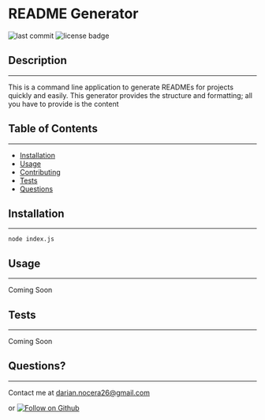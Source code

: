 # README Generator

![last commit](https://img.shields.io/github/last-commit/darnocer/Node.js-and-ES6-README-Generator?style=flat-square) ![license badge](https://img.shields.io/github/license/darnocer/Node.js-and-ES6-README-Generator?style=flat-square)

## Description

---

This is a command line application to generate READMEs for projects quickly and easily.
This generator provides the structure and formatting; all you have to provide is the content

## Table of Contents

---

- [Installation](#installation)
- [Usage](#usage)
- [Contributing](#contributing)
- [Tests](#tests)
- [Questions](#questions)

## Installation

---

`node index.js`

## Usage

---

Coming Soon

## Tests

---

Coming Soon

## Questions?

---

Contact me at [darian.nocera26@gmail.com](mailto:darian.nocera26@gmail.com)

or [![Follow on Github](https://img.shields.io/github/followers/darnocer?label=Follow&style=social)](http://www.github.com/darnocer)
